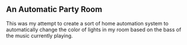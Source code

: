 An Automatic Party Room
-----------------------

This was my attempt to create a sort of home automation system to
automatically change the color of lights in my room based on the
bass of the music currently playing.
